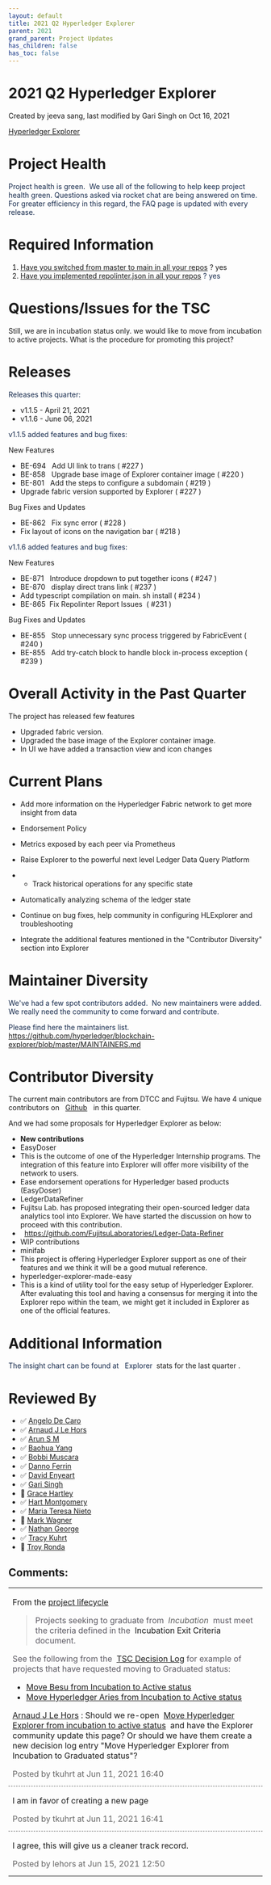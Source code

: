 ```yaml
---
layout: default
title: 2021 Q2 Hyperledger Explorer
parent: 2021
grand_parent: Project Updates
has_children: false
has_toc: false
---
```


# 2021 Q2 Hyperledger Explorer

Created by jeeva sang, last modified by Gari Singh on Oct 16, 2021

<a href="https://github.com/hyperledger/blockchain-explorer" class="external-link" rel="nofollow" style="text-decoration: underline;">Hyperledger Explorer</a>

# Project Health

<span style="color: rgb(23,43,77);">Project health is green. </span>
<span style="color: rgb(23,43,77);"> We use all of the following to help
keep project health green. Questions asked via rocket chat are being
answered on time. For greater efficiency in this regard, the FAQ page is
updated with every release. </span>

# Required Information

1.  <span style="color: rgb(68,68,68);"> <a href="https://wiki.hyperledger.org/display/TSC/Projects+have+two+quarters+to+comply+with+common+repo+structure?focusedCommentId=41591637#comment-41591637" rel="nofollow">Have you switched from master to main in all your
repos</a> </span> <span style="letter-spacing: 0.0px;">? yes </span>
2.  <span class="placeholder-inline-tasks" style="color: rgb(23,43,77);text-decoration: none;"> <span style="color: rgb(68,68,68);">
<a href="https://wiki.hyperledger.org/display/TSC/Common+Repo+structure" rel="nofollow">Have you implemented repolinter.json in all your
repos</a> </span> </span> <span style="color: rgb(23,43,77);text-decoration: none;">? yes </span>

# Questions/Issues for the TSC

Still, we are in incubation status only. we would like to move
from incubation to active projects. What is the procedure for promoting
this project? 

# Releases

<span style="color: rgb(23,43,77);">Releases this quarter: </span>

-   v1.1.5 - April 21, 2021
-   v1.1.6 - June 06, 2021

<span style="color: rgb(23,43,77);">v1.1.5 added features and bug fixes:</span>

New Features

-   <a href="https://jira.hyperledger.org/browse/BE-694" class="external-link" rel="nofollow" style="text-decoration: none;">BE-694</a>   Add UI link to trans (
<a href="https://github.com/hyperledger/blockchain-explorer/pull/227" class="external-link" rel="nofollow" style="text-decoration: none;">#227</a> )
-   <a href="https://jira.hyperledger.org/browse/BE-858" class="external-link" rel="nofollow" style="text-decoration: none;">BE-858</a>   Upgrade base image of
Explorer container image (
<a href="https://github.com/hyperledger/blockchain-explorer/pull/220" class="external-link" rel="nofollow" style="text-decoration: none;">#220</a> )
-   <a href="https://jira.hyperledger.org/browse/BE-801" class="external-link" rel="nofollow" style="text-decoration: none;">BE-801</a>   Add the steps to
configure a subdomain (
<a href="https://github.com/hyperledger/blockchain-explorer/pull/219" class="external-link" rel="nofollow" style="text-decoration: none;">#219</a> )
-   Upgrade fabric version supported by Explorer (
<a href="https://github.com/hyperledger/blockchain-explorer/pull/227" class="external-link" rel="nofollow" style="text-decoration: none;">#227</a> )

Bug Fixes and Updates

-   <a href="https://jira.hyperledger.org/browse/BE-862" class="external-link" rel="nofollow" style="text-decoration: none;">BE-862</a>   Fix sync error (
<a href="https://github.com/hyperledger/blockchain-explorer/pull/228" class="external-link" rel="nofollow" style="text-decoration: none;">#228</a> )
-   Fix layout of icons on the navigation bar (
<a href="https://github.com/hyperledger/blockchain-explorer/pull/218" class="external-link" rel="nofollow" style="text-decoration: none;">#218</a> )

<span style="color: rgb(23,43,77);">v1.1.6 added features and bug fixes:</span>

New Features

-   <a href="https://jira.hyperledger.org/browse/BE-871" class="external-link" rel="nofollow" style="text-decoration: none;">BE-871</a>   Introduce dropdown to
put together icons (
<a href="https://github.com/hyperledger/blockchain-explorer/pull/247" class="external-link" rel="nofollow" style="text-decoration: none;">#247</a> )
-   <a href="https://jira.hyperledger.org/browse/BE-870" class="external-link" rel="nofollow" style="text-decoration: none;">BE-870</a>   display direct trans
link (
<a href="https://github.com/hyperledger/blockchain-explorer/pull/237" class="external-link" rel="nofollow" style="text-decoration: none;">#237</a> )
-   Add typescript compilation on main. sh install (
<a href="https://github.com/hyperledger/blockchain-explorer/pull/234" class="external-link" rel="nofollow" style="text-decoration: none;">#234</a> )
-   <a href="https://jira.hyperledger.org/browse/BE-865" class="external-link" rel="nofollow" style="text-decoration: none;">BE-865</a>  Fix Repolinter Report
Issues  (
<a href="https://github.com/hyperledger/blockchain-explorer/pull/231" class="external-link" rel="nofollow" style="text-decoration: none;">#231</a> )

Bug Fixes and Updates

-   <a href="https://jira.hyperledger.org/browse/BE-855" class="external-link" rel="nofollow" style="text-decoration: none;">BE-855</a>   Stop unnecessary sync
process triggered by FabricEvent (
<a href="https://github.com/hyperledger/blockchain-explorer/pull/240" class="external-link" rel="nofollow" style="text-decoration: none;">#240</a> )
-   <a href="https://jira.hyperledger.org/browse/BE-855" class="external-link" rel="nofollow" style="text-decoration: none;">BE-855</a>   Add try-catch block to
handle block in-process exception (
<a href="https://github.com/hyperledger/blockchain-explorer/pull/239" class="external-link" rel="nofollow" style="text-decoration: none;">#239</a> )

# Overall Activity in the Past Quarter

The project has released few features

-   Upgraded fabric version.
-   Upgraded the base image of the Explorer container image.
-   In UI we have added a transaction view and icon changes

# Current Plans

-   Add more information on the Hyperledger Fabric network to get more
insight from data
-   Endorsement Policy
-   Metrics exposed by each peer via Prometheus

-   Raise Explorer to the powerful next level Ledger Data Query
Platform 

-   -   Track historical operations for any specific state
-   Automatically analyzing schema of the ledger state

-   Continue on bug fixes, help community in configuring HLExplorer and
troubleshooting

-   Integrate the additional features mentioned in the "Contributor
Diversity" section into Explorer

# Maintainer Diversity

<span style="color: rgb(23,43,77);">We've had a few spot contributors
added.  </span> <span style="color: rgb(23,43,77);">No new maintainers
were added. We really need the community to come forward and contribute.</span>

<span style="color: rgb(23,43,77);">Please find here the maintainers
list.  <a href="https://github.com/hyperledger/blockchain-explorer/blob/master/MAINTAINERS.md" class="external-link" rel="nofollow" style="text-decoration: none;">https://github.com/hyperledger/blockchain-explorer/blob/master/MAINTAINERS.md</a></span>

# Contributor Diversity

The current main contributors are from DTCC and Fujitsu. We have 4
unique contributors on   <a href="https://github.com/hyperledger/blockchain-explorer/graphs/contributors?from=2021-01-01&amp;to=2021-06-30&amp;type=c" class="external-link" rel="nofollow">Github</a> <a href="https://jira.hyperledger.org/issues/?jql=project%20%3D%20BE%20AND%20created%20%3E%3D%202020-08-25%20AND%20created%20%3C%3D%202020-11-30%20ORDER%20BY%20reporter%20ASC%2C%20priority%20DESC%2C%20updated%20DESC" class="external-link" rel="nofollow" style="text-decoration: none;"><span>  </span></a> in this quarter.

And we had some proposals for Hyperledger Explorer as below:

-   **New contributions**
-   EasyDoser
-   This is the outcome of one of the Hyperledger Internship
programs. The integration of this feature into Explorer will
offer more visibility of the network to users.
-   <a href="https://wiki.hyperledger.org/pages/viewpage.action?pageId=29035323" rel="nofollow" style="text-decoration: none;">Ease endorsement
operations for Hyperledger based products (EasyDoser)</a>
-   LedgerDataRefiner
-   Fujitsu Lab. has proposed integrating their open-sourced
ledger data analytics tool into Explorer. We have started
the discussion on how to proceed with this contribution.
-    
<a href="https://github.com/FujitsuLaboratories/Ledger-Data-Refiner" class="external-link" rel="nofollow" style="text-decoration: none;">https://github.com/FujitsuLaboratories/Ledger-Data-Refiner</a>
-   WIP contributions
-   <a href="https://github.com/litong01/minifabric" class="external-link" rel="nofollow" style="text-decoration: none;">minifab</a>
-   This project is offering Hyperledger Explorer support as one
of their features and we think it will be a good mutual
reference. 
-   <a href="https://github.com/saanvijay/hyperledger-explorer-made-easy" class="external-link" rel="nofollow" style="text-decoration: none;">hyperledger-explorer-made-easy</a>
-   This is a kind of utility tool for the easy setup of
Hyperledger Explorer. After evaluating this tool and having
a consensus for merging it into the Explorer repo within the
team, we might get it included in Explorer as one of the
official features.

# Additional Information

<span style="color: rgb(23,43,77);">The insight chart can be found at  </span> <a href="https://insights.lfx.linuxfoundation.org/projects/hyperledger%2Fexplorer/dashboard" class="external-link" rel="nofollow" style="text-decoration: none;"><span style="color: rgb(23,43,77);">Explorer </span> stats for the last
quarter</a> <a href="https://insights.lfx.linuxfoundation.org/projects/hyperledger%2Fcello/dashboard;subTab=technical?time=%7B%22from%22:%222020-08-01T07:00:00.000Z%22,%22type%22:%22absolute%22,%22to%22:%222020-11-01T07:00:00.000Z%22%7D" class="external-link" rel="nofollow" style="text-decoration: none;text-align: left;">.</a>

# Reviewed By

-   ✅ <span class="placeholder-inline-tasks">
<a href="https://wiki.hyperledger.org/display/~angelo.decaro" class="confluence-userlink user-mention" data-username="angelo.decaro" data-linked-resource-id="16327529" data-linked-resource-version="1" data-linked-resource-type="userinfo" data-base-url="https://wiki.hyperledger.org">Angelo De Caro</a></span>
-   ✅ <span class="placeholder-inline-tasks">
<a href="https://wiki.hyperledger.org/display/~lehors" class="confluence-userlink user-mention" data-username="lehors" data-linked-resource-id="2394240" data-linked-resource-version="1" data-linked-resource-type="userinfo" data-base-url="https://wiki.hyperledger.org">Arnaud J Le Hors</a></span>
-   ✅ <span class="placeholder-inline-tasks">
<a href="https://wiki.hyperledger.org/display/~arsulegai" class="confluence-userlink user-mention" data-username="arsulegai" data-linked-resource-id="6427759" data-linked-resource-version="2" data-linked-resource-type="userinfo" data-base-url="https://wiki.hyperledger.org">Arun S M</a> </span>
-   ✅ <span class="placeholder-inline-tasks">
<a href="https://wiki.hyperledger.org/display/~baohua" class="confluence-userlink user-mention" data-username="baohua" data-linked-resource-id="2393082" data-linked-resource-version="2" data-linked-resource-type="userinfo" data-base-url="https://wiki.hyperledger.org">Baohua Yang</a> </span>
-   ✅ <span class="placeholder-inline-tasks">
<a href="https://wiki.hyperledger.org/display/~Bobbijn" class="confluence-userlink user-mention" data-username="Bobbijn" data-linked-resource-id="2393198" data-linked-resource-version="2" data-linked-resource-type="userinfo" data-base-url="https://wiki.hyperledger.org">Bobbi Muscara</a></span>
-   ✅ <span class="placeholder-inline-tasks">
<a href="https://wiki.hyperledger.org/display/~shemnon" class="confluence-userlink user-mention" data-username="shemnon" data-linked-resource-id="20022118" data-linked-resource-version="2" data-linked-resource-type="userinfo" data-base-url="https://wiki.hyperledger.org">Danno Ferrin</a></span>
-   ✅ <span class="placeholder-inline-tasks">
<a href="https://wiki.hyperledger.org/display/~denyeart" class="confluence-userlink user-mention" data-username="denyeart" data-linked-resource-id="2392864" data-linked-resource-version="1" data-linked-resource-type="userinfo" data-base-url="https://wiki.hyperledger.org">David Enyeart</a></span>
-   ✅ <span class="placeholder-inline-tasks">
<a href="https://wiki.hyperledger.org/display/~mastersingh24" class="confluence-userlink user-mention" data-username="mastersingh24" data-linked-resource-id="16321659" data-linked-resource-version="1" data-linked-resource-type="userinfo" data-base-url="https://wiki.hyperledger.org">Gari Singh</a> </span>
-   🔲 <span class="placeholder-inline-tasks">
<a href="https://wiki.hyperledger.org/display/~grace.hartley" class="confluence-userlink user-mention" data-username="grace.hartley" data-linked-resource-id="16324128" data-linked-resource-version="1" data-linked-resource-type="userinfo" data-base-url="https://wiki.hyperledger.org">Grace Hartley</a></span>
-   ✅ <span class="placeholder-inline-tasks">
<a href="https://wiki.hyperledger.org/display/~hartm" class="confluence-userlink user-mention" data-username="hartm" data-linked-resource-id="6422922" data-linked-resource-version="1" data-linked-resource-type="userinfo" data-base-url="https://wiki.hyperledger.org">Hart Montgomery</a></span>
-   ✅ <span class="placeholder-inline-tasks">
<a href="https://wiki.hyperledger.org/display/~mtng" class="confluence-userlink user-mention" data-username="mtng" data-linked-resource-id="24779370" data-linked-resource-version="1" data-linked-resource-type="userinfo" data-base-url="https://wiki.hyperledger.org">Maria Teresa Nieto</a></span>
-   🔲 <span class="placeholder-inline-tasks">
<a href="https://wiki.hyperledger.org/display/~mwagner" class="confluence-userlink user-mention" data-username="mwagner" data-linked-resource-id="5505170" data-linked-resource-version="1" data-linked-resource-type="userinfo" data-base-url="https://wiki.hyperledger.org">Mark Wagner</a> </span>
-   ✅ <span class="placeholder-inline-tasks">
<a href="https://wiki.hyperledger.org/display/~nage" class="confluence-userlink user-mention" data-username="nage" data-linked-resource-id="2393038" data-linked-resource-version="1" data-linked-resource-type="userinfo" data-base-url="https://wiki.hyperledger.org">Nathan George</a></span>
-   ✅ <span class="placeholder-inline-tasks">
<a href="https://wiki.hyperledger.org/display/~tkuhrt" class="confluence-userlink user-mention" data-username="tkuhrt" data-linked-resource-id="1180151" data-linked-resource-version="2" data-linked-resource-type="userinfo" data-base-url="https://wiki.hyperledger.org">Tracy Kuhrt</a> </span>
-   🔲 <span class="placeholder-inline-tasks">
<a href="https://wiki.hyperledger.org/display/~troyronda" class="confluence-userlink user-mention" data-username="troyronda" data-linked-resource-id="9110618" data-linked-resource-version="2" data-linked-resource-type="userinfo" data-base-url="https://wiki.hyperledger.org">Troy Ronda</a> </span>



## Comments:

<table data-border="0" width="100%">
<colgroup>
<col style="width: 100%" />
</colgroup>
<tbody>
<tr class="odd">
<td><span id="comment-51613697"></span>
<p>From the <a href="https://tsc.hyperledger.org/project-lifecycle.html" class="external-link" rel="nofollow">project lifecycle</a></p>
<blockquote>
<p><span style="color: rgb(92,89,98);">Projects seeking to graduate
from  </span> <em>Incubation </em> <span style="color: rgb(92,89,98);">must meet the criteria defined in the </span> <a href="https://tsc.hyperledger.org/project-incubation-exit.html" class="external-link" rel="nofollow" style="text-decoration: none;">Incubation Exit Criteria</a>   <span style="color: rgb(92,89,98);">document. </span></p>
</blockquote>
<p><span style="color: rgb(92,89,98);">See the following from the  <a href="https://wiki.hyperledger.org/display/TSC/TSC+Decision+Log">TSC
Decision Log</a> for example of projects that have requested moving to
Graduated status: </span></p>
<ul class="incremental">
<li><a href="https://wiki.hyperledger.org/display/TSC/Move+Besu+from+Incubation+to+Active+status">Move
Besu from Incubation to Active status</a></li>
<li><a href="https://wiki.hyperledger.org/display/TSC/Move+Hyperledger+Aries+from+Incubation+to+Active+status">Move
Hyperledger Aries from Incubation to Active status</a></li>
</ul>
<p><a href="https://wiki.hyperledger.org/display/~lehors" class="confluence-userlink user-mention" data-username="lehors" data-linked-resource-id="2394240" data-linked-resource-version="1" data-linked-resource-type="userinfo" data-base-url="https://wiki.hyperledger.org">Arnaud J Le Hors</a> :
Should we re-open  <a href="https://wiki.hyperledger.org/display/TSC/Move+Hyperledger+Explorer+from+incubation+to+active+status">Move
Hyperledger Explorer from incubation to active status</a>  and have the
Explorer community update this page? Or should we have them create a new
decision log entry "Move Hyperledger Explorer from Incubation to
Graduated status"?</p>
<div class="smallfont" data-align="left" style="color: #666666; width: 98%; margin-bottom: 10px;">
 Posted by tkuhrt at Jun
11, 2021 16:40 </div ></td>
</tr>
<tr class="even">
<td style="border-top: 1px dashed #666666"><span id="comment-51613698"></span>
<p>I am in favor of creating a new page</p>
<div class="smallfont" data-align="left" style="color: #666666; width: 98%; margin-bottom: 10px;">
Posted by tkuhrt at Jun
11, 2021 16:41 </div ></td>
</tr>
<tr class="odd">
<td style="border-top: 1px dashed #666666"><span id="comment-51613912"></span>
<p>I agree, this will give us a cleaner track record.</p>
<div class="smallfont" data-align="left" style="color: #666666; width: 98%; margin-bottom: 10px;">
Posted by lehors at Jun
15, 2021 12:50 </div ></td>
</tr>
</tbody>
</table>




